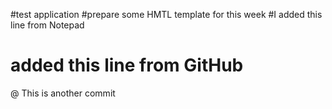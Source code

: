 #test application
#prepare some HMTL template for this week
#I added this line from Notepad
# added this line from GitHub
@ This is another commit

